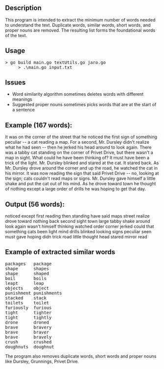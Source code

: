## Description
This program is intended to extract the minimum number of words needed to understand the text. Duplicate words, similar words, short words, and proper nouns are removed. The resulting list forms the foundational words of the text.

## Usage
<pre>> go build main.go textUtils.go jaro.go
     > .\main.go input.txt</pre>

## Issues
- Word similarity algorithm sometimes deletes words with different meanings
- Suggested proper nouns sometimes picks words that are at the start of a sentence
 
## Example (167 words):
It was on the corner of the street that he noticed the first sign of something peculiar -- a cat reading a map. For a second, Mr. Dursley didn't realize what he had seen -- then he jerked his head around to look again. There was a tabby cat standing on the corner of Privet Drive, but there wasn't a map in sight. What could he have been thinking of? It must have been a trick of the light. Mr. Dursley blinked and stared at the cat. It stared back. As Mr. Dursley drove around the corner and up the road, he watched the cat in his mirror. It was now reading the sign that said Privet Drive -- no, looking at the sign; cats couldn't read maps or signs. Mr. Dursley gave himself a little shake and put the cat out of his mind. As he drove toward town he thought of nothing except a large order of drills he was hoping to get that day. 
 
## Output (56 words):
noticed
except
first
reading
then
standing
have
said
maps
street
realize
drove
toward
nothing
back
second
sight
town
large
tabby
shake
around
look
again
wasn't
himself
thinking
watched
order
corner
jerked
could
that
something
cats
been
light
mind
drills
blinked
looking
signs
peculiar
seen
must
gave
hoping
didn
trick
road
little
thought
head
stared
mirror
read

## Example of extracted similar words
<pre>
packages   package
shape      shapes
shape      shaped
boil       boils
leapt      leap
objects    object
punishment punishments
stacked    stack
toilets    toilet
furiously  furious
tight      tighter
tight      tightly
drone      droned
brave      bravery
brave      braver
brave      bravely
crush      crushed
doughnuts  doughnut</pre>

The program also removes duplicate words, short words and proper nouns like Dursley, Grunnings, Privet Drive.